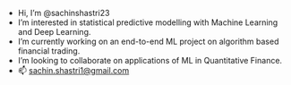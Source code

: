 - Hi, I’m @sachinshastri23
- I’m interested in statistical predictive modelling with Machine Learning and Deep Learning. 
- I’m currently working on an end-to-end ML project on algorithm based financial trading.
- I’m looking to collaborate on applications of ML in Quantitative Finance.
- 📫 sachin.shastri1@gmail.com

<!---
sachinshastri23/sachinshastri23 is a ✨ special ✨ repository because its `README.md` (this file) appears on your GitHub profile.
You can click the Preview link to take a look at your changes.
--->
